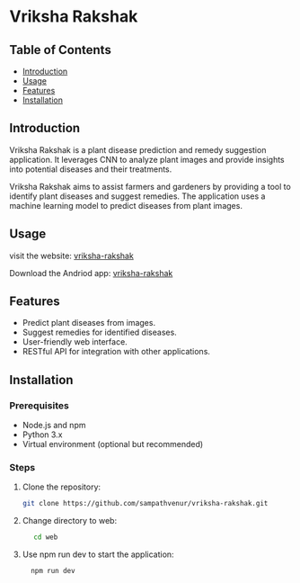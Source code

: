 # Vriksha Rakshak

## Table of Contents

- [Introduction](#introduction)
- [Usage](#usage)
- [Features](#features)
- [Installation](#installation)

## Introduction

Vriksha Rakshak is a plant disease prediction and remedy suggestion application. It leverages CNN to analyze plant images and provide insights into potential diseases and their treatments.

Vriksha Rakshak aims to assist farmers and gardeners by providing a tool to identify plant diseases and suggest remedies. The application uses a machine learning model to predict diseases from plant images.

## Usage

visit the website:
[vriksha-rakshak](https://vriksha-rakshak-app.vercel.app/)

Download the Andriod app:
[vriksha-rakshak](https://drive.google.com/drive/folders/1Lc1J_hTi_coRAt26rPWptpOcYyBWpBhd?usp=sharing)

## Features

- Predict plant diseases from images.
- Suggest remedies for identified diseases.
- User-friendly web interface.
- RESTful API for integration with other applications.

## Installation

### Prerequisites

- Node.js and npm
- Python 3.x
- Virtual environment (optional but recommended)

### Steps

1. Clone the repository:

   ```bash
   git clone https://github.com/sampathvenur/vriksha-rakshak.git
   ```
2. Change directory to web:

  ```bash
        cd web
  ```
3. Use npm run dev to start the application:

   ```bash
     npm run dev
   ```
   
